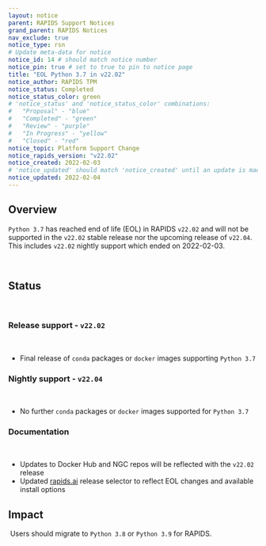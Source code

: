 ```yaml
---
layout: notice
parent: RAPIDS Support Notices
grand_parent: RAPIDS Notices
nav_exclude: true
notice_type: rsn
# Update meta-data for notice
notice_id: 14 # should match notice number
notice_pin: true # set to true to pin to notice page
title: "EOL Python 3.7 in v22.02"
notice_author: RAPIDS TPM
notice_status: Completed
notice_status_color: green
# 'notice_status' and 'notice_status_color' combinations:
#   "Proposal" - "blue"
#   "Completed" - "green"
#   "Review" - "purple"
#   "In Progress" - "yellow"
#   "Closed" - "red"
notice_topic: Platform Support Change
notice_rapids_version: "v22.02"
notice_created: 2022-02-03
# 'notice_updated' should match 'notice_created' until an update is made
notice_updated: 2022-02-04
---
```


## Overview

`Python 3.7` has reached end of life (EOL) in RAPIDS `v22.02` and will
not be supported in the `v22.02` stable release nor the upcoming release of `v22.04`. This includes `v22.02`
nightly support which ended on 2022-02-03.

​
## Status
​
### Release support - `v22.02`
​
- Final release of `conda` packages or `docker` images supporting `Python 3.7`
​
### Nightly support - `v22.04`
​
- No further `conda` packages or `docker` images supported for `Python 3.7`
​
### Documentation
​
- Updates to Docker Hub and NGC repos will be reflected with the `v22.02` release
- Updated [rapids.ai](https://rapids.ai/start#rapids-release-selector) release
selector to reflect EOL changes and available install options
​
## Impact
​
Users should migrate to `Python 3.8` or `Python 3.9` for RAPIDS.


